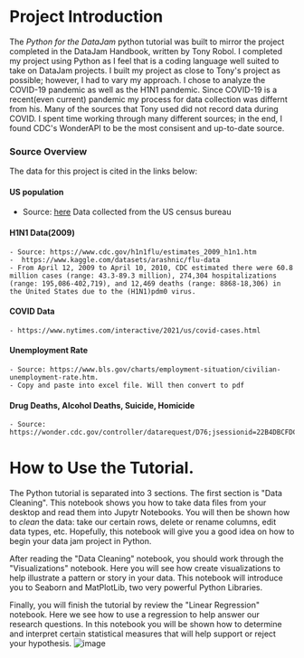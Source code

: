 # Project Introduction

The *Python for the DataJam* python tutorial was built to mirror the project completed in the DataJam Handbook, written by Tony Robol. I completed my project using Python as I feel that is a coding language well suited to take on DataJam projects. I built my project as close to Tony's project as possible; however, I had to vary my approach. I chose to analyze the COVID-19 pandemic as well as the H1N1 pandemic. Since COVID-19 is a recent(even current) pandemic my process for data collection was differnt from his. Many of the sources that Tony used did not record data during COVID. I spent time working through many different sources; in the end, I found CDC's WonderAPI to be the most consisent and up-to-date source. 

### Source Overview

The data for this project is cited in the links below: 
#### US population
* Source: [here](https://www.multpl.com/united-states-population/table/by-month)
Data collected from the US census bureau 
#### H1N1 Data(2009)
    - Source: https://www.cdc.gov/h1n1flu/estimates_2009_h1n1.htm
    -  https://www.kaggle.com/datasets/arashnic/flu-data
    - From April 12, 2009 to April 10, 2010, CDC estimated there were 60.8 million cases (range: 43.3-89.3 million), 274,304 hospitalizations (range: 195,086-402,719), and 12,469 deaths (range: 8868-18,306) in the United States due to the (H1N1)pdm0 virus.

#### COVID Data
    - https://www.nytimes.com/interactive/2021/us/covid-cases.html

#### Unemployment Rate
    - Source: https://www.bls.gov/charts/employment-situation/civilian-unemployment-rate.htm.
    - Copy and paste into excel file. Will then convert to pdf
    
#### Drug Deaths, Alcohol Deaths, Suicide, Homicide
    - Source: https://wonder.cdc.gov/controller/datarequest/D76;jsessionid=22B4DBCFDC0FE213B87A96923C50


# How to Use the Tutorial. 

The Python tutorial is separated into 3 sections. The first section is "Data Cleaning". This notebook shows you how to take data files from your desktop and read them into Jupytr Notebooks. You will then be shown how to *clean* the data: take our certain rows, delete or rename columns, edit data types, etc. Hopefully, this notebook will give you a good idea on how to begin your data jam project in Python. 
  
After reading the "Data Cleaning" notebook, you should work through the "Visualizations" notebook. Here you will see how create visualizations to help illustrate a pattern or story in your data. This notebook will introduce you to Seaborn and MatPlotLib, two very powerful Python Libraries. 
  
Finally, you will finish the tutorial by review the "Linear Regression" notebook. Here we see how to use a regression to help answer our research questions. In this notebook you will be shown how to determine and interpret certain statistical measures that will help support or reject your hypothesis.
![image](https://user-images.githubusercontent.com/60106612/187338268-af149e9f-21db-4dfd-8f6a-05d37c5ee6ee.png)



